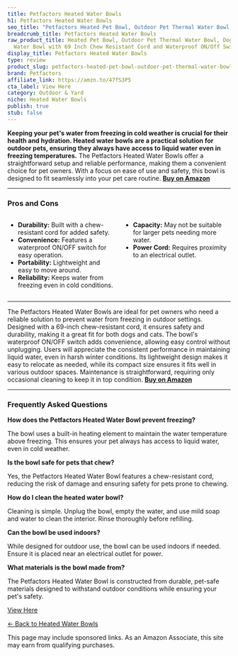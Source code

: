 ```yaml
---
title: Petfactors Heated Water Bowls
h1: Petfactors Heated Water Bowls
seo_title: "Petfactors Heated Pet Bowl, Outdoor Pet Thermal Water Bowl,\u2026"
breadcrumb_title: Petfactors Heated Water Bowls
raw_product_title: Heated Pet Bowl, Outdoor Pet Thermal Water Bowl, Dog Cat Heated
  Water Bowl with 69 Inch Chew Resistant Cord and Waterproof ON/Off Switch
display_title: Petfactors Heated Water Bowls
type: review
product_slug: petfactors-heated-pet-bowl-outdoor-pet-thermal-water-bowl-dog-cat-heate-bf31dc65
brand: Petfactors
affiliate_link: https://amzn.to/47fS3P5
cta_label: View Here
category: Outdoor & Yard
niche: Heated Water Bowls
publish: true
stub: false
---
```


<div id="intro" class="full-width">
  <p><strong>Keeping your pet's water from freezing in cold weather is crucial for their health and hydration. Heated water bowls are a practical solution for outdoor pets, ensuring they always have access to liquid water even in freezing temperatures.</strong> The Petfactors Heated Water Bowls offer a straightforward setup and reliable performance, making them a convenient choice for pet owners. With a focus on ease of use and safety, this bowl is designed to fit seamlessly into your pet care routine. <a href="https://amzn.to/47fS3P5" rel="nofollow sponsored noopener" target="_blank"><strong>Buy on Amazon</strong></a></p>
</div>

<hr />
<h3 id="pros-cons">Pros and Cons</h3>
<div class="pc-grid" style="display:grid;grid-template-columns:1fr 1fr;gap:16px;">
  <ul>
    <li><strong>Durability:</strong> Built with a chew-resistant cord for added safety.</li>
    <li><strong>Convenience:</strong> Features a waterproof ON/OFF switch for easy operation.</li>
    <li><strong>Portability:</strong> Lightweight and easy to move around.</li>
    <li><strong>Reliability:</strong> Keeps water from freezing even in cold conditions.</li>
  </ul>
  <ul>
    <li><strong>Capacity:</strong> May not be suitable for larger pets needing more water.</li>
    <li><strong>Power Cord:</strong> Requires proximity to an electrical outlet.</li>
  </ul>
</div>
<hr />

<div class="full-width">
  <p>The Petfactors Heated Water Bowls are ideal for pet owners who need a reliable solution to prevent water from freezing in outdoor settings. Designed with a 69-inch chew-resistant cord, it ensures safety and durability, making it a great fit for both dogs and cats. The bowl's waterproof ON/OFF switch adds convenience, allowing easy control without unplugging. Users will appreciate the consistent performance in maintaining liquid water, even in harsh winter conditions. Its lightweight design makes it easy to relocate as needed, while its compact size ensures it fits well in various outdoor spaces. Maintenance is straightforward, requiring only occasional cleaning to keep it in top condition. <a href="https://amzn.to/47fS3P5" rel="nofollow sponsored noopener" target="_blank"><strong>Buy on Amazon</strong></a></p>
</div>

<hr />
<h3 id="faqs">Frequently Asked Questions</h3>

<p><strong>How does the Petfactors Heated Water Bowl prevent freezing?</strong></p>
<p>The bowl uses a built-in heating element to maintain the water temperature above freezing. This ensures your pet always has access to liquid water, even in cold weather.</p>

<p><strong>Is the bowl safe for pets that chew?</strong></p>
<p>Yes, the Petfactors Heated Water Bowl features a chew-resistant cord, reducing the risk of damage and ensuring safety for pets prone to chewing.</p>

<p><strong>How do I clean the heated water bowl?</strong></p>
<p>Cleaning is simple. Unplug the bowl, empty the water, and use mild soap and water to clean the interior. Rinse thoroughly before refilling.</p>

<p><strong>Can the bowl be used indoors?</strong></p>
<p>While designed for outdoor use, the bowl can be used indoors if needed. Ensure it is placed near an electrical outlet for power.</p>

<p><strong>What materials is the bowl made from?</strong></p>
<p>The Petfactors Heated Water Bowl is constructed from durable, pet-safe materials designed to withstand outdoor conditions while ensuring your pet's safety.</p>
<p><a class="btn" href="https://amzn.to/47fS3P5" target="_blank" rel="nofollow sponsored noopener">View Here</a></p>
<p><a href="/roundups/outdoor-yard/heated-water-bowls/">← Back to Heated Water Bowls</a></p>
<aside class="disclosure">This page may include sponsored links. As an Amazon Associate, this site may earn from qualifying purchases.</aside>
